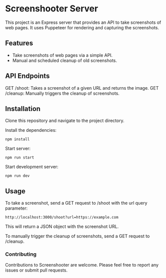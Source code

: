 # Screenshooter Server

This project is an Express server that provides an API to take screenshots of web pages. It uses Puppeteer for rendering and capturing the screenshots.

## Features

- Take screenshots of web pages via a simple API.
- Manual and scheduled cleanup of old screenshots.

## API Endpoints

GET /shoot: Takes a screenshot of a given URL and returns the image.
GET /cleanup: Manually triggers the cleanup of screenshots.

## Installation

Clone this repository and navigate to the project directory.

Install the dependencies:

```
npm install
```

Start server:

```
npm run start
```

Start development server:

```
npm run dev
```

## Usage

To take a screenshot, send a GET request to /shoot with the url query parameter:

```
http://localhost:3000/shoot?url=https://example.com
```

This will return a JSON object with the screenshot URL.

To manually trigger the cleanup of screenshots, send a GET request to /cleanup.

### Contributing

Contributions to Screenshooter are welcome. Please feel free to report any issues or submit pull requests.
